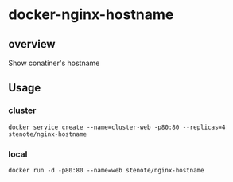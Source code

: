 # docker-nginx-hostname

## overview

Show conatiner's hostname

## Usage

### cluster

```
docker service create --name=cluster-web -p80:80 --replicas=4 stenote/nginx-hostname
```

### local

```
docker run -d -p80:80 --name=web stenote/nginx-hostname
```
